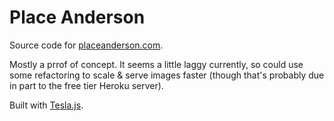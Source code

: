 # Place Anderson

Source code for [placeanderson.com](http://placeanderson.com).

Mostly a prrof of concept. It seems a little laggy currently, so could use some refactoring to scale & serve images faster (though that's probably due in part to the free tier Heroku server).

Built with [Tesla.js](http://teslajs.com).